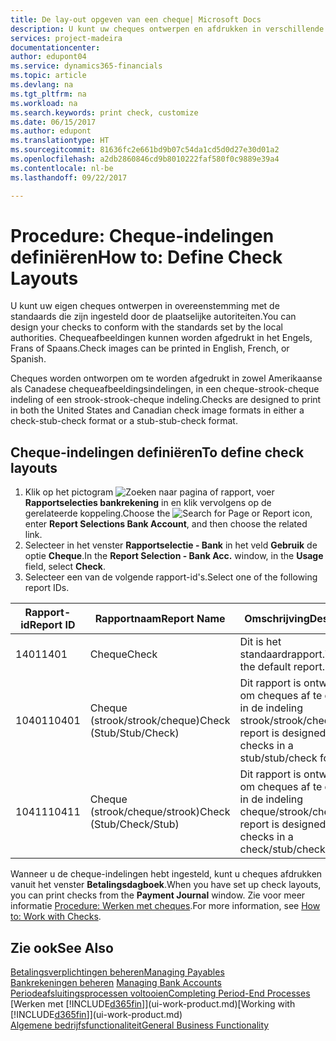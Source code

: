 ```yaml
---
title: De lay-out opgeven van een cheque| Microsoft Docs
description: U kunt uw cheques ontwerpen en afdrukken in verschillende indelingen, om te voldoen aan standaards.
services: project-madeira
documentationcenter: 
author: edupont04
ms.service: dynamics365-financials
ms.topic: article
ms.devlang: na
ms.tgt_pltfrm: na
ms.workload: na
ms.search.keywords: print check, customize
ms.date: 06/15/2017
ms.author: edupont
ms.translationtype: HT
ms.sourcegitcommit: 81636fc2e661bd9b07c54da1cd5d0d27e30d01a2
ms.openlocfilehash: a2db2860846cd9b8010222faf580f0c9889e39a4
ms.contentlocale: nl-be
ms.lasthandoff: 09/22/2017

---
```

# <a name="how-to-define-check-layouts"></a><span data-ttu-id="bc21b-103">Procedure: Cheque-indelingen definiëren</span><span class="sxs-lookup"><span data-stu-id="bc21b-103">How to: Define Check Layouts</span></span>
<span data-ttu-id="bc21b-104">U kunt uw eigen cheques ontwerpen in overeenstemming met de standaards die zijn ingesteld door de plaatselijke autoriteiten.</span><span class="sxs-lookup"><span data-stu-id="bc21b-104">You can design your checks to conform with the standards set by the local authorities.</span></span> <span data-ttu-id="bc21b-105">Chequeafbeeldingen kunnen worden afgedrukt in het Engels, Frans of Spaans.</span><span class="sxs-lookup"><span data-stu-id="bc21b-105">Check images can be printed in English, French, or Spanish.</span></span>

<span data-ttu-id="bc21b-106">Cheques worden ontworpen om te worden afgedrukt in zowel Amerikaanse als Canadese chequeafbeeldingsindelingen, in een cheque-strook-cheque indeling of een strook-strook-cheque indeling.</span><span class="sxs-lookup"><span data-stu-id="bc21b-106">Checks are designed to print in both the United States and Canadian check image formats in either a check-stub-check format or a stub-stub-check format.</span></span>

## <a name="to-define-check-layouts"></a><span data-ttu-id="bc21b-107">Cheque-indelingen definiëren</span><span class="sxs-lookup"><span data-stu-id="bc21b-107">To define check layouts</span></span>
1. <span data-ttu-id="bc21b-108">Klik op het pictogram ![Zoeken naar pagina of rapport](media/ui-search/search_small.png "Zoeken naar pagina of rapport"), voer **Rapportselecties bankrekening** in en klik vervolgens op de gerelateerde koppeling.</span><span class="sxs-lookup"><span data-stu-id="bc21b-108">Choose the ![Search for Page or Report](media/ui-search/search_small.png "Search for Page or Report icon") icon, enter **Report Selections Bank Account**, and then choose the related link.</span></span>
2. <span data-ttu-id="bc21b-109">Selecteer in het venster **Rapportselectie - Bank** in het veld **Gebruik** de optie **Cheque**.</span><span class="sxs-lookup"><span data-stu-id="bc21b-109">In the **Report Selection - Bank Acc.** window, in the **Usage** field, select **Check**.</span></span>
3. <span data-ttu-id="bc21b-110">Selecteer een van de volgende rapport-id's.</span><span class="sxs-lookup"><span data-stu-id="bc21b-110">Select one of the following report IDs.</span></span>

| <span data-ttu-id="bc21b-111">Rapport-id</span><span class="sxs-lookup"><span data-stu-id="bc21b-111">Report ID</span></span> | <span data-ttu-id="bc21b-112">Rapportnaam</span><span class="sxs-lookup"><span data-stu-id="bc21b-112">Report Name</span></span> | <span data-ttu-id="bc21b-113">Omschrijving</span><span class="sxs-lookup"><span data-stu-id="bc21b-113">Description</span></span> |
| --- | --- | --- |
| <span data-ttu-id="bc21b-114">1401</span><span class="sxs-lookup"><span data-stu-id="bc21b-114">1401</span></span> |<span data-ttu-id="bc21b-115">Cheque</span><span class="sxs-lookup"><span data-stu-id="bc21b-115">Check</span></span> |<span data-ttu-id="bc21b-116">Dit is het standaardrapport.</span><span class="sxs-lookup"><span data-stu-id="bc21b-116">This is the default report.</span></span> |
| <span data-ttu-id="bc21b-117">10401</span><span class="sxs-lookup"><span data-stu-id="bc21b-117">10401</span></span> |<span data-ttu-id="bc21b-118">Cheque (strook/strook/cheque)</span><span class="sxs-lookup"><span data-stu-id="bc21b-118">Check (Stub/Stub/Check)</span></span> |<span data-ttu-id="bc21b-119">Dit rapport is ontworpen om cheques af te drukken in de indeling strook/strook/cheque.</span><span class="sxs-lookup"><span data-stu-id="bc21b-119">This report is designed to print checks in a stub/stub/check format.</span></span> |
| <span data-ttu-id="bc21b-120">10411</span><span class="sxs-lookup"><span data-stu-id="bc21b-120">10411</span></span> |<span data-ttu-id="bc21b-121">Cheque (strook/cheque/strook)</span><span class="sxs-lookup"><span data-stu-id="bc21b-121">Check (Stub/Check/Stub)</span></span> |<span data-ttu-id="bc21b-122">Dit rapport is ontworpen om cheques af te drukken in de indeling cheque/strook/cheque.</span><span class="sxs-lookup"><span data-stu-id="bc21b-122">This report is designed to print checks in a check/stub/check format.</span></span> |

<span data-ttu-id="bc21b-123">Wanneer u de cheque-indelingen hebt ingesteld, kunt u cheques afdrukken vanuit het venster **Betalingsdagboek**.</span><span class="sxs-lookup"><span data-stu-id="bc21b-123">When you have set up check layouts, you can print checks from the **Payment Journal** window.</span></span> <span data-ttu-id="bc21b-124">Zie voor meer informatie [Procedure: Werken met cheques](payables-how-work-checks.md).</span><span class="sxs-lookup"><span data-stu-id="bc21b-124">For more information, see [How to: Work with Checks](payables-how-work-checks.md).</span></span>

## <a name="see-also"></a><span data-ttu-id="bc21b-125">Zie ook</span><span class="sxs-lookup"><span data-stu-id="bc21b-125">See Also</span></span>
[<span data-ttu-id="bc21b-126">Betalingsverplichtingen beheren</span><span class="sxs-lookup"><span data-stu-id="bc21b-126">Managing Payables</span></span>](payables-manage-payables.md)  
<span data-ttu-id="bc21b-127">[Bankrekeningen beheren](bank-manage-bank-accounts.md) </span><span class="sxs-lookup"><span data-stu-id="bc21b-127">[Managing Bank Accounts](bank-manage-bank-accounts.md) </span></span>  
[<span data-ttu-id="bc21b-128">Periodeafsluitingsprocessen voltooien</span><span class="sxs-lookup"><span data-stu-id="bc21b-128">Completing Period-End Processes</span></span>](year-how-complete-period-end-processes.md)  
<span data-ttu-id="bc21b-129">[Werken met [!INCLUDE[d365fin](includes/d365fin_md.md)]](ui-work-product.md)</span><span class="sxs-lookup"><span data-stu-id="bc21b-129">[Working with [!INCLUDE[d365fin](includes/d365fin_md.md)]](ui-work-product.md)</span></span>  
[<span data-ttu-id="bc21b-130">Algemene bedrijfsfunctionaliteit</span><span class="sxs-lookup"><span data-stu-id="bc21b-130">General Business Functionality</span></span>](ui-across-business-areas.md)

